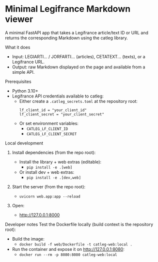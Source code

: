 # Minimal Legifrance Markdown viewer

A minimal FastAPI app that takes a Legifrance article/text ID or URL and returns the corresponding Markdown using the catleg library.

What it does
- Input: LEGIARTI... / JORFARTI... (articles), CETATEXT... (texts), or a Legifrance URL.
- Output: raw Markdown displayed on the page and available from a simple API.

Prerequisites
- Python 3.10+
- Legifrance API credentials available to catleg:
  - Either create a `.catleg_secrets.toml` at the repository root:
    ```
    lf_client_id = "your_client_id"
    lf_client_secret = "your_client_secret"
    ```
  - Or set environment variables:
    - `CATLEG_LF_CLIENT_ID`
    - `CATLEG_LF_CLIENT_SECRET`

Local development
1) Install dependencies (from the repo root):
   - Install the library + web extras (editable):
     - `pip install -e .[web]`
   - Or install dev + web extras:
     - `pip install -e .[dev,web]`

2) Start the server (from the repo root):
   - `uvicorn web.app:app --reload`

3) Open:
   - http://127.0.0.1:8000

Developer notes
Test the Dockerfile locally (build context is the repository root):

- Build the image:
  - `docker build -f web/Dockerfile -t catleg-web:local .`
- Run the container and expose it on http://127.0.0.1:8080:
  - `docker run --rm -p 8080:8080 catleg-web:local`
